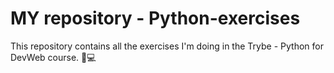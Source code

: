 # MY repository - Python-exercises
This repository contains all the exercises I'm doing in the Trybe - Python for DevWeb course. 🐍💻
